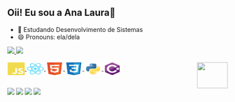 ## Oii! Eu sou a Ana Laura👋



- 🌱 Estudando Desenvolvimento de Sistemas
- 😄 Pronouns: ela/dela


<div>
  <a href="https://github.com/anabanana-dev">
    <img height="180em" src="https://github-readme-stats.vercel.app/api?username=anabanana-dev&show_icons=true&theme=dracula"/>
       <img height="180em" src="https://github-readme-stats.vercel.app/api/top-langs/?username=anabanana-dev&layout=compact&langs_coun=16t&theme=dracula"/>
</div>

<div style="display: inline_block"><br>
  <img align="center" alt="Ana-Js" height="30" width="40" src="https://raw.githubusercontent.com/devicons/devicon/master/icons/javascript/javascript-plain.svg">
  <img align="center" alt="Ana-React" height="30" width="40" src="https://raw.githubusercontent.com/devicons/devicon/master/icons/react/react-original.svg">
  <img align="center" alt="Ana-HTML" height="30" width="40" src="https://raw.githubusercontent.com/devicons/devicon/master/icons/html5/html5-original.svg">
  <img align="center" alt="Ana-CSS" height="30" width="40" src="https://raw.githubusercontent.com/devicons/devicon/master/icons/css3/css3-original.svg">
  <img align="center" alt="Ana-Python" height="30" width="40" src="https://raw.githubusercontent.com/devicons/devicon/master/icons/python/python-original.svg">
  <img align="center" alt="Ana-Csharp" height="30" width="40" src="https://raw.githubusercontent.com/devicons/devicon/master/icons/csharp/csharp-original.svg">
  <img align="right" height="60" width="70" alt"gatito" src="https://media1.tenor.com/images/609d8c34ddee630ddc5a1bd6125733f3/tenor.gif?itemid=13981292">
  
</div>

##

<div> 
  <a href="https://instagram.com/anaribeiroz_" target="_blank"><img src="https://img.shields.io/badge/-Instagram-%23E4405F?style=for-the-badge&logo=instagram&logoColor=white" target="_blank"></a>
 <a href="https://discord.gg/nanabananaaaaaa" target="_blank"><img src="https://img.shields.io/badge/Discord-7289DA?style=for-the-badge&logo=discord&logoColor=white" target="_blank"></a> 
  <a href = "mailto:anaribeiros1804@gmail.com"><img src="https://img.shields.io/badge/-Gmail-%23333?style=for-the-badge&logo=gmail&logoColor=white" target="_blank"></a>
  <a href="https://www.linkedin.com/in/ana-laura-ribeiro-b87a292b2?lipi=urn%3Ali%3Apage%3Ad_flagship3_profile_view_base_contact_details%3BWSYbalPvTFepK5cYki1Upg%3D%3D" target="_blank"><img src="https://img.shields.io/badge/-LinkedIn-%230077B5?style=for-the-badge&logo=linkedin&logoColor=white" target="_blank"></a> 
  
</div>
